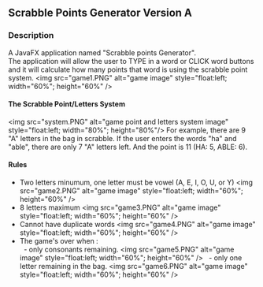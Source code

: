 ## Scrabble Points Generator Version A

### Description
A JavaFX application named "Scrabble points Generator".
<br />The application will allow the user to TYPE in a word  or CLICK word buttons and it will calculate how many points that word is
using the scrabble point system.
<img src="game1.PNG" alt="game image" style="float:left; width="60%"; height="60%" />
<br />

####  The Scrabble Point/Letters System
<img src="system.PNG" alt="game point and letters system image"  style="float:left; width="80%"; height="80%"/>
For example, there are 9 "A" letters in the bag in scrabble. If the user enters the words "ha" and "able", there are only 7 "A" letters left. And the point is 11 (HA: 5, ABLE: 6). 
<br />

#### Rules
- Two letters minumum, one letter must be vowel (A, E, I, O, U, or Y)
<img src="game2.PNG" alt="game image" style="float:left; width="60%"; height="60%" />
- 8 letters maximum
<img src="game3.PNG" alt="game image" style="float:left; width="60%"; height="60%" />
- Cannot have duplicate words
<img src="game4.PNG" alt="game image" style="float:left; width="60%"; height="60%" />
- The game's over when :
<br />&nbsp; - only consonants remaining.
<img src="game5.PNG" alt="game image" style="float:left; width="60%"; height="60%" />
&nbsp; - only one letter remaining in the bag.
<img src="game6.PNG" alt="game image" style="float:left; width="60%"; height="60%" />